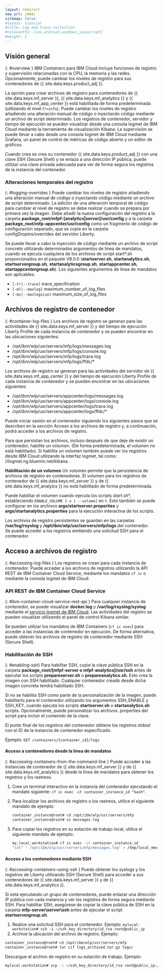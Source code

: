 ```yaml
---
layout: redirect
new_url: /404/
sitemap: false
#layout: tutorial
#title: Log and trace collection
#relevantTo: [ios,android,windows,javascript]
#weight: 1
---
```

<!-- NLS_CHARSET=UTF-8 -->
## Visión general
{: #overview }
IBM Containers para IBM Cloud incluye funciones de registro y supervisión relacionadas con la CPU, la memoria y las redes. Opcionalmente, puede cambiar los niveles de registro para sus contenedores de {{ site.data.keys.product_adj }}.

La opción para crear archivos de registro para contenedores de {{ site.data.keys.mf_server }}, {{ site.data.keys.mf_analytics }} y {{ site.data.keys.mf_app_center }} está habilitada de forma predeterminada (utilizando el nivel (`*=info`). Puede cambiar los niveles de registro añadiendo una alteración manual de código o inyectando código mediante un archivo de script determinado. Los registros de contenedor, servidor y tiempo de ejecución se pueden visualizar desde una consola logmet de IBM Cloud mediante la herramienta de visualización Kibana. La supervisión se puede llevar a cabo desde una consola logmet de IBM Cloud mediante Grafana, un panel de control de métricas de código abierto y un editor de gráficos.

Cuando crea se crea su contenedor {{ site.data.keys.product_adj }} con una clave SSH (Secure Shell) y se enlaza a una dirección IP pública, puede utilizar una clave privada adecuada para ver de forma segura los registros de la instancia del contenedor.

### Alteraciones temporales del registro
{: #logging-overrides }
Puede cambiar los niveles de registro añadiendo una alteración manual de código o inyectando código mediante un archivo de script determinado. La adición de una alteración temporal de código para cambiar el nivel de registro se debe realizar cuando se prepara por primera vez la imagen. Debe añadir la nueva configuración del registro a la carpeta **package\_root/mfpf-[analytics|server]/usr/config** y a la carpeta **package_root/mfp-appcenter/usr/config** como un fragmento de código de configuración separado, que se copia en la carpeta configDropins/overrides del servidor Liberty.

Se puede llevar a cabo la inyección de código mediante un archivo de script concreto utilizando determinados argumentos de línea de mandatos, cuando se ejecuta cualquiera de los archivos de script start\*.sh proporcionados en el paquete V8.0.0 (**startserver.sh**, **startanalytics.sh**, **startservergroup.sh**, **startanalyticsgroup.sh**, **startappcenter.sh**, **startappcentergroup.sh**). Los siguientes argumentos de línea de mandatos son aplicables:

* `[-tr|--trace]` trace_specification
* `[-ml|--maxlog]` maximum\_number\_of\_log\_files
* `[-ms|--maxlogsize]` maximum\_size\_of\_log\_files

## Archivos de registro de contenedor
{: #container-log-files }
Los archivos de registro se generan para las actividades de {{ site.data.keys.mf_server }} y del tiempo de ejecución Liberty Profile de cada instancia de contenedor y se pueden encontrar en las ubicaciones siguientes:

* /opt/ibm/wlp/usr/servers/mfp/logs/messages.log
* /opt/ibm/wlp/usr/servers/mfp/logs/console.log
* /opt/ibm/wlp/usr/servers/mfp/logs/trace.log
* /opt/ibm/wlp/usr/servers/mfp/logs/ffdc/*

Los archivos de registro se generan para las actividades del servidor de {{ site.data.keys.mf_app_center }} y del tiempo de ejecución Liberty Profile de cada instancia de contenedor y se pueden encontrar en las ubicaciones siguientes:

* /opt/ibm/wlp/usr/servers/appcenter/logs/messages.log
* /opt/ibm/wlp/usr/servers/appcenter/logs/console.log
* /opt/ibm/wlp/usr/servers/appcenter/logs/trace.log
* /opt/ibm/wlp/usr/servers/appcenter/logs/ffdc/*

Puede iniciar sesión en el contenedor siguiendo los siguientes pasos que se describen en la sección Acceso a los archivos de registro y, a continuación, podrá acceder a los archivos de registro.

Para que persistan los archivos, incluso después de que deje de existir un contenedor, habilite un volumen. (De forma predeterminada, el volumen no está habilitado). Si habilita un volumen también puede ver los registros desde IBM Cloud utilizando la interfaz logmet, tal como: //logmet.ng.bluemix.net/kibana.

**Habilitación de un volumen**
Un volumen permite que la persistencia de archivos de registro en contenedores. El volumen para los registros de contenedor de {{ site.data.keys.mf_server }} y de {{ site.data.keys.mf_analyics }} no está habilitado de forma predeterminada.

Puede habilitar el volumen cuando ejecuta los scripts **start*.sh**, estableciendo `ENABLE_VOLUME [-v | --volume]` en `Y`. Esto también se puede configurar en los archivos **args/startserver.properties** y **args/startanalytics.properties** para la ejecución interactiva de los scripts.

Los archivos de registro persistentes se guardan en las carpetas **/var/log/rsyslog** y **/opt/ibm/wlp/usr/servers/mfp/logs** del contenedor.  
Se puede acceder a los registros emitiendo una solicitud SSH para el contenedor.

## Acceso a archivos de registro
{: #accessing-log-files }
Los registros se crean para cada instancia de contenedor. Puede acceder a los archivos de registros utilizando la API REST de IBM Container Cloud Service, mediante los mandatos `cf ic` o mediante la consola logmet de IBM Cloud.

### API REST de IBM Container Cloud Service
{: #ibm-container-cloud-service-rest-api }
Para cualquier instancia de contenedor, se puede visualizar **docker.log** y **/var/log/rsyslog/syslog** mediante el [servicio logmet de IBM Cloud](https://logmet.ng.bluemix.net/kibana/). Las actividades del registro se pueden visualizar utilizando el panel de control Kibana similar.

Se pueden utilizar los mandatos de IBM Containers (`cf ic exec`) para acceder a las instancias de contenedor en ejecución. De forma alternativa, puede obtener los archivos de registro de contenedor mediante SSH (Secure Shell).

### Habilitación de SSH
{: #enabling-ssh}
Para habilitar SSH, copie la clave pública SSH en la carpeta **package_root/[mfpf-server o mfpf-analytics]/usr/ssh** antes de ejecutar los scripts **prepareserver.sh** o **prepareanalytics.sh**. Esto crea la imagen con SSH habilitado. Cualquier contenedor creado desde dicha imagen concreta tendrá habilitado SSH.

Si no se habilita SSH como parte de la personalización de la imagen, puede habilitarlo para el contenedor utilizando los argumentos SSH\_ENABLE y SSH\_KEY, cuando ejecuta los scripts **startserver.sh** o **startanalytics.sh** scripts. Opcionalmente, puede personalizar los archivos .properties del script para incluir el contenido de la clave.

El punto final de los registros del contenedor obtiene los registros stdout con el ID de la instancia de contenedor especificado.

Ejemplo: `GET /containers/{container_id}/logs`

#### Acceso a contenedores desde la línea de mandatos
{: #accessing-containers-from-the-command-line }
Puede acceder a las instancias de contenedor de {{ site.data.keys.mf_server }} y de {{ site.data.keys.mf_analytics }} desde la línea de mandatos para obtener los registros y los rastreos.

1. Cree un terminal interactivo en la instancia del contenedor ejecutando el mandato siguiente: `cf ic exec -it container_instance_id "bash"`.
2. Para localizar los archivos de registro o los rastreos, utilice el siguiente mandato de ejemplo:

   ```bash
   container_instance@root# cd /opt/ibm/wlp/usr/servers/mfp
   container_instance@root# vi messages.log
   ```

3. Para copiar los registros en su estación de trabajo local, utilice el siguiente mandato de ejemplo:

   ```bash
   my_local_workstation# cf ic exec -it container_instance_id
   "cat" " /opt/ibm/wlp/usr/servers/mfp/messages.log" > /tmp/local_messages.log
   ```

#### Acceso a los contenedores mediante SSH
{: #accessing-containers-using-ssh }
Puede obtener los syslogs y los registros de Liberty utilizando SSH (Secure Shell) para acceder a sus contenedores de {{ site.data.keys.mf_server }} y de {{ site.data.keys.mf_analytics }}.

Si está ejecutando un grupo de contenedores, puede enlazar una dirección IP pública con cada instancia y ver los registros de forma segura mediante SSH. Para habilitar SSH, asegúrese de copiar la clave pública de SSH en la carpeta **mfp-server\server\ssh** antes de ejecutar el script **startservergroup.sh**.

1. Realice una solicitud SSH para el contenedor. Ejemplo: `mylocal-workstation# ssh -i ~/ssh_key_directory/id_rsa root@public_ip`
2. Archive la ubicación del archivo de registro. Ejemplo:

```bash
container_instance@root# cd /opt/ibm/wlp/usr/servers/mfp
container_instance@root# tar czf logs_archived.tar.gz logs/
```

Descargue el archivo de registro en su estación de trabajo. Ejemplo:

```bash
mylocal-workstation# scp -i ~/ssh_key_directory/id_rsa root@public_ip:/opt/ibm/wlp/usr/servers/mfp/logs_archived.tar.gz /local_workstation_dir/target_location/
```
